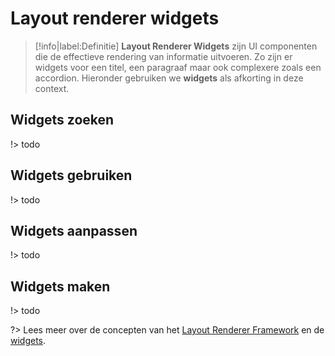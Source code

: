 # Layout renderer widgets

> [!info|label:Definitie]
> **Layout Renderer Widgets** zijn UI componenten die de effectieve rendering van informatie uitvoeren. Zo zijn er widgets voor een titel, een paragraaf maar ook complexere zoals een accordion.
> Hieronder gebruiken we **widgets** als afkorting in deze context.

## Widgets zoeken

!> todo

## Widgets gebruiken

!> todo

## Widgets aanpassen

!> todo

## Widgets maken

!> todo

?> Lees meer over de concepten van het [Layout Renderer Framework](/common/content/frontend-beheer) en de [widgets](/common/content/layout-renderer-widgets).

